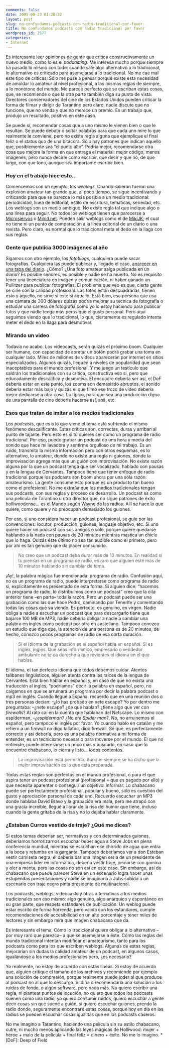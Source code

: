 ```yaml
---
comments: false
date: 2005-09-23 01:28:32
layout: post
slug: no-confundamos-podcasts-con-radio-tradicional-por-favor
title: No confundamos podcasts con radio tradicional por favor
wordpress_id: 2577
categories:
- Internet
---
```


Es interesante leer [opiniones de gente](http://www.simdalom.com/blog/?p=137) que critica constructivamente un nuevo medio, como lo es el _podcasting_. Me interesa mucho porque siempre ha pasado lo mismo con todo: cuando sale algo alternativo a lo tradicional, lo alternativo es criticado para asemejarse a lo tradicional. No me cae mal este tipo de criticas. Sólo me puse a pensar porqué existe esta necesidad de amoldar lo amateur al nivel profesional, a las mismas reglas de siempre, a lo monótono del mundo. Me parece perfecto que se escriban estas cosas, que, se recomiende o que la otra parte también diga su punto de vista. Directores conservadores del cine de los Estados Unidos pueden criticar la forma de filmar y dirigir de Tarantino pero claro, nadie discute que no funcione, que no venda y que no merece un premio. Es un trabajo que, produjo un resultado, positivo en este caso.





Se puede sí, recomendar cosas que a uno mismo le vienen bien o que le resultan. Se puede debatir o soltar palabras para que cada uno mire lo que realmente le conviene, pero no existe regla alguna que ejemplique el final feliz o el status quo de una bitácora. Sólo hay patrones que indican aquello que, posiblemente sea “el punto alto”. Podría mejor, recomendarse otra cosa que mejore la forma en que entrega el material: mejor código, menos imágenes, pero nunca decirle como escribir, que decir y que no, de que largo, con que tono, aunque sea importante escribir bien.



<!-- more -->



### Hoy en el trabajo hice esto...





Comencemos con un ejemplo, los _weblogs_. Cuando salieron fueron una explosión amateur tan grande que, al poco tiempo, se sigue incentivando y criticando para que se parezca lo más posible a un medio tradicional: periodicidad, línea de editorial, estilo de escritura, temáticas, seriedad, etc. Los weblogs son un medio ambiguo. No existe regla tal que indique algo o una línea para seguir. No todos los weblogs tienen que parecerse a [Microsiervos](http://www.microsiervos.com) o [Minid.net](http://www.minid.net). Pueden salir weblogs como el de [MikiJK](http://mikijk.blogspot.com), el cual no tiene ni un punto de comparación a la línea editorial de un diario o una revista. Pero claro, es normal que lo tradicional meta el dedo en la llaga con sus reglas.





### Gente que publica 3000 imágenes al año





Sigamos con otro ejemplo, los _fotoblogs_, cualquiera puede sacar fotografías. Cualquiera las puede publicar y, llegado el caso, [aparecer en una tapa del diario](http://www.microsiervos.com/archivo/mundoreal/el-rebeco-se-hace-famoso.html). ¿Cómo? ¿Una foto amateur salga publicada en un diario? Es posible señores, es posible y nadie se ha muerto. No es requisito tener una licenciatura en imagen y comunicación, ni haber ganado un Pullitzer para publicar fotografías. El problema que veo es que, cierta gente se ciñe con la calidad profesional. Las fotos están descuadradas, tienen esto y aquello, no sirve si esto si aquello. Está bien, esa persona que usa una cámara de 300 dólares quizás podría mejorar su técnica de fotografía o estudiar una carrera de fotografía como yo lo estoy haciendo para publicar fotos y que nadie tenga más peros que el gusto personal. Pero aquí seguimos viendo que lo tradicional, lo que, ciertamente es regulado intenta meter el dedo en la llaga para desmotivar.





### Mirando un video





Todavía no acabo. Los videocasts, serán quizás el próximo boom. Cualquier ser humano, con capacidad de apretar un botón podrá grabar una toma en cualquier lado. Miles de millones de vídeos aparecerán por internet en sitios especializados. Algunos quizás, lleguen a niveles de popularidad que sean inaceptables para el mundo profesional. Y me juego un testículo que saldrán los tradicionales con su crítica, constructiva eso sí, pero que educadamente descalifica y desmotiva. El encuadre debería ser así, el DoF debería estar en este punto, los zooms son demasiado abruptos, el sonido debería estar más bajo y quizás el que filmó ese trozo de vídeo debería mejor dedicarse a otra cosa. Lo típico, para que sea una producción digna de una pantalla de cine debería hacerse así, asá, etc.





### Esos que tratan de imitar a los medios tradicionales





Los _podcasts_, que es a lo que viene el tema está sufriendo el mismo fenómeno descalificante. Estas críticas son, correctas, duras y arriban al punto de tajante. Pero esto es si tú quieres ser como un programa de radio tradicional. Por eso, puedo grabar un podcast de una hora y media del sonido que hace mi lavadora y sentirme orgulloso de mi trabajo. Es un ruido, transmito la misma información pero con otros esquemas, es lo alternativo, lo amateur, donde no existe una regla ni guiones, donde la improvisación agrega más que un guión con improvisación. No existe razón alguna por la que un podcast tenga que ser vocalizado, hablado con pausas y en la lengua de Cervantes. Tampoco tiene que tener enfoque de radio tradicional porque los podcasts son boom ahora por una sóla razón: amateurismo. La gente consume esto porque es un producto tan bueno como el profesional. No me extraña que los medios tradicionales tengan sus podcasts, con sus reglas y proceso de desarrollo. Un podcast es como una película de Tarantino u otro director que, no sigue patrones de éxito holliwoodense… es el Mundo según Wayne de las radios. Allí se hace lo que quiere, como quiere y no preocupan demasiado los guiones.





Por eso, si uno considera hacer un podcast profesional, se  guíe por las convenciones: locutor, producción, guiones, lenguaje objetivo, etc. Si uno quiere hacer un podcast con sus amigos o sólo, porque quiere quedarse hablando a la nada con pausas de 20 minutos mientras mastica un chicle que lo haga. Quizás éste último no sea tan audible como el primero, pero por ahí es tan genuino que da placer consumirlo.





> No creo que un podcast deba durar más de 10 minutos. En realidad si tu piensas en un programa de radio, es raro que alguien esté más de 10 minutos hablando sin cambiar de tema.





¡Ay!, la palabra mágica fue mencionada: programa de radio. Confusión aquí, no es un programa de radio, puede interpretarse como programa de radio si, explícitamente es presentado de esta forma. Si alguien dice: “hacemos un programa de radio, lo distribuímos como un podcast” creo que la cita anterior tiene –en parte– toda la razón. Pero un podcast puede ser una grabación como las que hace Pedro, caminando por Tenerife y comentando todas las cosas que va viendo. Es perfecto, es genuino, es virgen. Nadie obliga a nadie a escuchar un podcast que para descargarlo tiene que bajarse 100 MB de MP3, nadie debería obligar a nadie a cambiar una palabra en inglés como podcast por otra en castellano. Tampoco conozco un estudio que diga que, la atención de una persona es de 20 minutos, de hecho, conozco pocos programas de radio de esa corta duración.





> Si el idioma de la grabación es el español habla en español. Si es inglés, inglés. Que seas informático, empresario o vendedor ambulante no te da derecho a que revientes el idioma en el que hablas.





El idioma, el tan perfecto idioma que todos debemos cuidar. Atentos talibanes lingüísticos, alguien atenta contra las raíces de la lengua de Cervantes. Está bien hablar en español y, en caso de que no exista una traducción al inglés, “podríamos” decir la palabra en español, pero, no caigamos en que se arruinará un programa por decir la palabra podcast o mp3 en inglés. Cuando llegué a España, recuerdo que en una reunión dos o tres personas decían: –¿lo has probado en nete escape? Yo por dentro me preguntaba: –¿nete escape? ¿de qué hablan? ¿tiene algo que ver con _firewalls_? Al rato caí en la cuenta que hablaban del Netscape. Lo mismo con espíderman, –_¿espíderman?_ ¿No era _Spider man_?. No, no arruinemos el español, pero tampoco el inglés por favor. Yo cuando hablo en catalán y me refiero a un firewall no digo tallafoc, digo firewall. Sé que, es perfectamente correcto y así debería, pero es una palabra normativa a mi forma de entender, es un tecnicismo necesario para moverse por el mundo. El que no entiende, puede interesarse un poco más y buscarlo, en caso que lo encuentre chabacano, lo cierra y listo… todos contentos.





> La improvisación está permitida. Aunque siempre se ha dicho que la mejor improvisación es la que está preparada.





Todas estas reglas son perfectas en el mundo profesional, o para el que aspira tener un podcast profesional (profesional = que es pagado por ello) y que necesita aparentar o conseguir un objetivo: informar. Lo chabacano puede ser perfectamente profesional, popular y bueno, sólo es cuestión del gusto y apreciación personal de cada uno. Recuerdo escuchar un MP3 donde hablaba David Bravo y la grabación era mala, pero me atrapó con una gracia increíble, llegué a llorar de la risa del humor que tiene, incluso cuando la gente gritaba de la risa y no lo dejaba hablar claramente.





### ¿Estaban Curros vestido de traje? ¿Qué me dices?





Si estos temas deberían ser, normativos y con determinados guiones, deberíamos horrorizarnos escuchar beber agua a Steve Jobs en plena conferencia mundial, mientras se escuchan ese chirrido de agua que entra a la boca y retumba en la garganta. Tampoco deberíamos ver a don Esteban vestir camiseta negra, él debería dar una imagen seria de un presidente de una empresa líder en informática, debería vestir traje, peinarse con gomina y oler a menta, pero las cosas no son así en este caso. Sin embargo, así de chabacano que puede parecer Steve en un escenario logra hacer unas estupendas presentaciones y nadie se imaginaría a Jobs subido a un escenario con traje negro pinta presidente de multinacional.





Los podcasts, weblogs, videocasts y otras alternativas a los medios tradicionales son eso mismo: algo genuino, algo anárquico y espontáneo en su gran parte, que respeta estándares de publicación. Un weblog puede estar escrito de forma horrenda, pero valida con los estándares, cumple recomendaciones de accesibilidad en un alto porcentaje y tener miles de lectores y sin embargo mira que imagen chabacana que da.





Es interesante el tema. Cómo lo tradicional quiere obligar a lo alternativo –por muy raro que parezca– a que se asemejarse a éste. Cómo las reglas del mundo tradicional intentan modificar el amateurismo, tanto para los podcasts como para los que escriben weblogs. Algunas de estas reglas, mejorarían sin dudas la calidad amateur de un podcast, en algunos casos, igualándose a los medios profesionales pero, ¿es necesario?





Yo realmente, no estoy de acuerdo con estas líneas. Sí estoy de acuerdo que, alguien critique el tamaño de los archivos y recomiende por ejemplo una solución de compresión, porque realmente puede joder al que produce al podcast no al que lo descarga. Sí diría o recomendaría una solución a los ruidos de fondo, o algún software, pero nada más. No quiero escribir una regla, ni plantear puntos de locución, no quiero que todos los podcasts suenen como una radio, yo quiero consumir ruidos, quiero escuchar a gente decir cosas sin que suene a guión, si quiero escuchar guiones, prendo la radio donde, seguramente encontraré estas cosas, porque hoy en día en las radios se pueden escuchar cosas igualitas que en los podcasts caseros.





No me imagino a Tarantino, haciendo una película sin su estilo chabacano, cutre, ni mucho menos aplicando las leyes mágicas de Holliwood: mujer + héroe + malo de la película + final feliz = dinero + éxito. No me lo imagino.
  *[DoF]: Deep of Field
